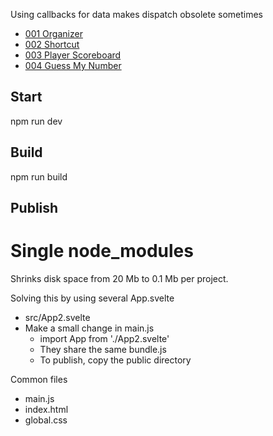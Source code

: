 Using callbacks for data makes dispatch obsolete sometimes

* [001 Organizer](https://christernilsson.github.io/Lab/2019/105-Svelte/public001)
* [002 Shortcut](https://christernilsson.github.io/Lab/2019/105-Svelte/public002)
* [003 Player Scoreboard](https://christernilsson.github.io/Lab/2019/105-Svelte/public003)
* [004 Guess My Number](https://christernilsson.github.io/Lab/2019/105-Svelte/public004)


## Start

npm run dev

## Build

npm run build

## Publish

# Single node_modules

Shrinks disk space from 20 Mb to 0.1 Mb per project.

Solving this by using several App.svelte
* src/App2.svelte
* Make a small change in main.js
  * import App from './App2.svelte'
  * They share the same bundle.js
  * To publish, copy the public directory

Common files
* main.js
* index.html
* global.css